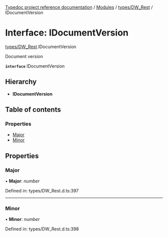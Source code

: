 [Typedoc project reference documentation](../README.md) / [Modules](../modules.md) / [types/DW_Rest](../modules/types_dw_rest.md) / IDocumentVersion

# Interface: IDocumentVersion

[types/DW_Rest](../modules/types_dw_rest.md).IDocumentVersion

Document version

**`interface`** IDocumentVersion

## Hierarchy

* **IDocumentVersion**

## Table of contents

### Properties

- [Major](types_dw_rest.idocumentversion.md#major)
- [Minor](types_dw_rest.idocumentversion.md#minor)

## Properties

### Major

• **Major**: *number*

Defined in: types/DW_Rest.d.ts:397

___

### Minor

• **Minor**: *number*

Defined in: types/DW_Rest.d.ts:398
